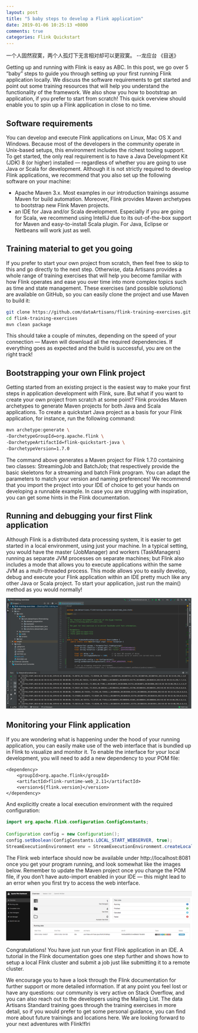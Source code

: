 ```yaml
---
layout: post
title: "5 baby steps to develop a Flink application"
date: 2019-01-06 10:25:13 +0800
comments: true
categories: Flink Quickstart 
---
```

一个人固然寂寞，两个人孤灯下无言相对却可以更寂寞。 --龙应台 《目送》
<!-- more -->
Getting up and running with Flink is easy as ABC. In this post, we go over 5 “baby” steps to guide you through setting up your first running Flink application locally. We discuss the software requirements to get started and point out some training resources that will help you understand the functionality of the framework. We also show you how to bootstrap an application, if you prefer to start from scratch! This quick overview should enable you to spin up a Flink application in close to no time.

## Software requirements
You can develop and execute Flink applications on Linux, Mac OS X and Windows. Because most of the developers in the community operate in Unix-based setups, this environment includes the richest tooling support. To get started, the only real requirement is to have a Java Development Kit (JDK) 8 (or higher) installed — regardless of whether you are going to use Java or Scala for development. Although it is not strictly required to develop Flink applications, we recommend that you also set up the following software on your machine:

- Apache Maven 3.x. Most examples in our introduction trainings assume Maven for build automation. Moreover, Flink provides Maven archetypes to bootstrap new Flink Maven projects.
- an IDE for Java and/or Scala development. Especially if you are going for Scala, we recommend using IntelliJ due to its out-of-the-box support for Maven and easy-to-install Scala plugin. For Java, Eclipse or Netbeans will work just as well.

## Training material to get you going
If you prefer to start your own project from scratch, then feel free to skip to this and go directly to the next step. Otherwise, data Artisans provides a whole range of training exercises that will help you become familiar with how Flink operates and ease you over time into more complex topics such as time and state management. These exercises (and possible solutions) are available on GitHub, so you can easily clone the project and use Maven to build it:
```bash
git clone https://github.com/dataArtisans/flink-training-exercises.git
cd flink-training-exercises
mvn clean package
```
This should take a couple of minutes, depending on the speed of your connection — Maven will download all the required dependencies. If everything goes as expected and the build is successful, you are on the right track!

## Bootstrapping your own Flink project
Getting started from an existing project is the easiest way to make your first steps in application development with Flink, sure. But what if you want to create your own project from scratch at some point? Flink provides Maven archetypes to generate Maven projects for both Java and Scala applications. To create a quickstart Java project as a basis for your Flink application, for instance, run the following command:

```bash
mvn archetype:generate \
-DarchetypeGroupId=org.apache.flink \
-DarchetypeArtifactId=flink-quickstart-java \
-DarchetypeVersion=1.7.0
```
The command above generates a Maven project for Flink 1.7.0 containing two classes: StreamingJob and BatchJob; that respectively provide the basic skeletons for a streaming and batch Flink program. You can adapt the parameters to match your version and naming preferences! We recommend that you import the project into your IDE of choice to get your hands on developing a runnable example. In case you are struggling with inspiration, you can get some hints in the Flink documentation.

## Running and debugging your first Flink application
Although Flink is a distributed data processing system, it is easier to get started in a local environment, using just your machine. In a typical setting, you would have the master (JobManager) and workers (TaskManagers) running as separate JVM processes on separate machines; but Flink also includes a mode that allows you to execute applications within the same JVM as a multi-threaded process. This mode allows you to easily develop, debug and execute your Flink application within an IDE pretty much like any other Java or Scala project. To start your application, just run the main() method as you would normally!

![first_flink_application](/images/post/first_flink_application.png)

## Monitoring your Flink application
If you are wondering what is happening under the hood of your running application, you can easily make use of the web interface that is bundled up in Flink to visualize and monitor it. To enable the interface for your local development, you will need to add a new dependency to your POM file:

```properties
<dependency>
    <groupId>org.apache.flink</groupId>
    <artifactId>flink-runtime-web_2.11</artifactId>
    <version>${flink.version}</version>
</dependency>
```
And explicitly create a local execution environment with the required configuration:

```java
import org.apache.flink.configuration.ConfigConstants;

Configuration config = new Configuration();
config.setBoolean(ConfigConstants.LOCAL_START_WEBSERVER, true);
StreamExecutionEnvironment env = StreamExecutionEnvironment.createLocalEnvironment(config);
```

The Flink web interface should now be available under http://localhost:8081 once you get your program running, and look somewhat like the images below. Remember to update the Maven project once you change the POM file, if you don’t have auto-import enabled in your IDE — this might lead to an error when you first try to access the web interface.

![flink_web_interface](/images/post/flink_web_interface.png)

Congratulations! You have just run your first Flink application in an IDE. A tutorial in the Flink documentation goes one step further and shows how to setup a local Flink cluster and submit a job just like submitting it to a remote cluster.

We encourage you to have a look through the Flink documentation for further support or more detailed information. If at any point you feel lost or have any questions: our community is very active on Stack Overflow, and you can also reach out to the developers using the Mailing List. The data Artisans Standard training goes through the training exercises in more detail, so if you would prefer to get some personal guidance, you can find more about future trainings and locations here. We are looking forward to your next adventures with Flink!flri


